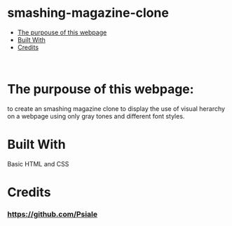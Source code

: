 # smashing-magazine-clone

* [The purpouse of this webpage](#The-purpouse-of-this-webpage)
* [Built With](#built-with)
* [Credits](#contact)
<br>

# The purpouse of this webpage:
to create an smashing magazine clone to  display the use of visual herarchy on a webpage using only gray tones and different font styles. 
<br>

# Built With
Basic HTML and CSS



# Credits
### https://github.com/Psiale


